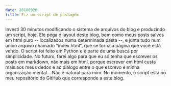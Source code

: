 ```yaml
---
date: 20180920
title: Fiz um script de postagem
---
```


Investi 30 minutos modificando o sistema de arquivos do blog e produzindo um script, hoje. Ele pega o layout deste blog, bem como meus posts salvos em html puro -- localizados numa determinada pasta --, e junta tudo num único arquivo chamado "index.html", que se torna a página que você está vendo. O script foi feito em Python e é parte de uma busca por simplicidade. No futuro, farei algo para que eu só tenha que escrever os posts em markdown, não mais em html, porque escrever em html custa mais aos meus dedos e ao diálogo entre o que escrevo e minha organização mental... Não é natural para mim. No momento, o script está no meu repositório do GitHub que corresponde a este blog.
